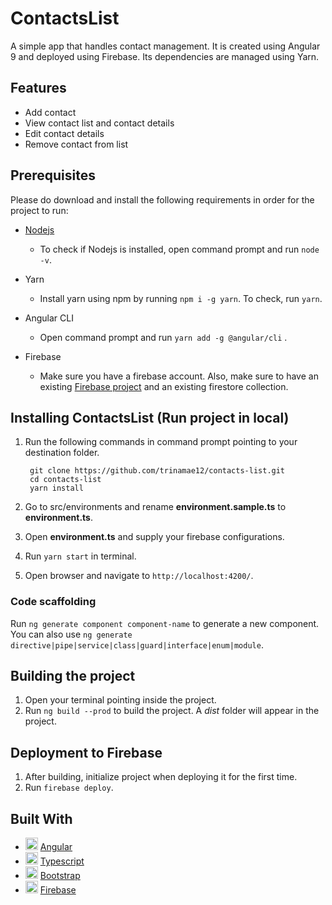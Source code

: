 # ContactsList

A simple app that handles contact management. It is created using Angular 9 and deployed using Firebase. Its dependencies are managed using Yarn.

## Features
* Add contact
* View contact list and contact details
* Edit contact details
* Remove contact from list

## Prerequisites
Please do download and install the following requirements in order for the project to run:
* [Nodejs](https://nodejs.org/en/)

    - To check if Nodejs is installed, open command prompt and run `node -v`.

* Yarn

    - Install yarn using npm by running `npm i -g yarn`. To check, run `yarn`.

* Angular CLI
    
    - Open command prompt and run `yarn add -g @angular/cli` .

* Firebase
    
    - Make sure you have a firebase account. Also, make sure to have an existing [ Firebase project](https://console.firebase.google.com/u/0/) and an existing firestore collection.

## Installing ContactsList (Run project in local)
1. Run the following commands in command prompt pointing to your destination folder.
    
        git clone https://github.com/trinamae12/contacts-list.git
        cd contacts-list
        yarn install

2. Go to src/environments and rename **environment.sample.ts** to **environment.ts**.
3. Open **environment.ts** and supply your firebase configurations.  
4. Run `yarn start` in terminal. 
5. Open browser and navigate to `http://localhost:4200/`.

### Code scaffolding

Run `ng generate component component-name` to generate a new component. You can also use `ng generate directive|pipe|service|class|guard|interface|enum|module`.

## Building the project
1. Open your terminal pointing inside the project. 
2. Run `ng build --prod` to build the project. A _dist_ folder will appear in the project.

## Deployment to Firebase
1. After building, initialize project when deploying it for the first time.
2. Run `firebase deploy`.

## Built With

* <img height="20" width="20" src="https://angular.io/assets/images/favicons/favicon.ico"/> [Angular](https://angular.io/)
* <img height="20" width="20" src="https://www.typescriptlang.org/assets/images/icons/favicon-32x32.png"/> [Typescript](https://www.typescriptlang.org/)
* <img height="20" width="20" src="https://getbootstrap.com/docs/4.4/assets/img/favicons/favicon-32x32.png"/> [Bootstrap](https://getbootstrap.com/)
* <img height="20" width="20" src="https://www.gstatic.com/devrel-devsite/prod/v172e5dffd78b32f4b12f8112b00e940d4993af48229fac5346097b33edb0f543/firebase/images/favicon.png"/> [Firebase](https://firebase.google.com/)